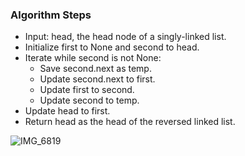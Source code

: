 ### Algorithm Steps
- Input: head, the head node of a singly-linked list.
- Initialize first to None and second to head.
- Iterate while second is not None:
  - Save second.next as temp.
  - Update second.next to first.
  - Update first to second.
  - Update second to temp.
- Update head to first.
- Return head as the head of the reversed linked list.

![IMG_6819](https://github.com/yadavanuj1996/algorithms-data-structures/assets/22169012/a566fb18-4256-4c02-9501-b815f6e693f9)
